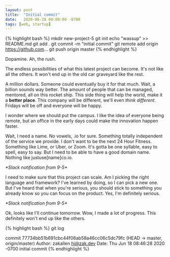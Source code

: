 ```yaml
---
layout: post
title:  "Initial commit"
date:   2020-06-20 00:00:00 -0700
tags: [web, startup]
---
```


{% highlight bash %}
mkdir new-project-5
git init
echo "wassup" >> README.md
git add .
git commit -m "initial commit"
git remote add origin https://github.com...
git push origin master
{% endhighlight %}

Dopamine. Ah, the rush.

The endless possibilities of what this latest project can become. It's not like all the others. It won't end up in the old car graveyard like the rest.

A million dollars. Someone could eventually buy it for that much. Wait, a billion sounds way better. The amount of people that can be managed, mentored, all on this rocket ship. This side thing will help the world, make it a **better place**. This company will be different, we'll even _think different_. Fridays will be off and everyone will be happy.

I wonder where we should put the campus. I like the idea of everyone being remote, but an office in the early days could make the innovation happen faster.

Wait, I need a name. No vowels, .io for sure. Something totally independent of the service we provide. I don't want to be the next 24 Hour Fitness. Something like Lime, or Uber, or Zoom. It's gotta be one syllable, easy to spell, easy to say. But I need to be able to have a good domain name. Nothing like justuse[name]co.io. 

*\*Slack notification from 9-5\**

I need to make sure that this project can scale. Am I picking the right language and framework? I've learned by doing, so I can pick a new one. But I've heard that when you're serious, you should stick to something you already know so you can focus on the product. Yes, I'm definitely serious.

*\*Slack notification from 9-5\**

Ok, looks like I'll continue tomorrow. Wow, I made a lot of progress. This definitely won't end up like the others.

{% highlight bash %}
git log

commit 77734bb51b691cbc44f08ab58a46cc06c5dc79fc (HEAD -> master, origin/master)
Author: zakallen <hi@zak.dev>
Date:   Thu Jun 18 08:46:28 2020 -0700
    initial commit
{% endhighlight %}
